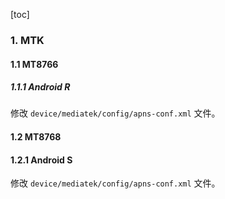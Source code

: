 [toc]

### 1. MTK

#### 1.1 MT8766

##### 1.1.1 Android R

修改 `device/mediatek/config/apns-conf.xml` 文件。

#### 1.2 MT8768

#### 1.2.1 Android S

修改 `device/mediatek/config/apns-conf.xml` 文件。